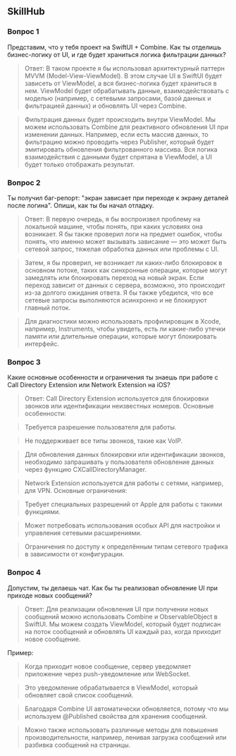 ## SkillHub

### Вопрос 1
Представим, что у тебя проект на SwiftUI + Combine. Как ты отделишь бизнес-логику от UI, и где будет храниться логика фильтрации данных?

> Ответ:
В таком проекте я бы использовал архитектурный паттерн MVVM (Model-View-ViewModel). В этом случае UI в SwiftUI будет зависеть от ViewModel, а вся бизнес-логика будет храниться в нем. ViewModel будет обрабатывать данные, взаимодействовать с моделью (например, с сетевыми запросами, базой данных и фильтрацией данных) и обновлять UI через Combine.

> Фильтрация данных будет происходить внутри ViewModel. Мы можем использовать Combine для реактивного обновления UI при изменении данных. Например, если есть массив данных, то фильтрацию можно проводить через Publisher, который будет эмитировать обновления фильтрованного массива. Вся логика взаимодействия с данными будет спрятана в ViewModel, а UI будет только отображать результат.

### Вопрос 2
Ты получил баг-репорт: "экран зависает при переходе к экрану деталей после логина". Опиши, как ты бы начал отладку.

> Ответ:
В первую очередь, я бы воспроизвел проблему на локальной машине, чтобы понять, при каких условиях она возникает. Я бы также проверил логи на предмет ошибок, чтобы понять, что именно может вызывать зависание — это может быть сетевой запрос, тяжелая обработка данных или проблемы с UI.

> Затем, я бы проверил, не возникает ли каких-либо блокировок в основном потоке, таких как синхронные операции, которые могут замедлять или блокировать переход на новый экран. Если переход зависит от данных с сервера, возможно, это происходит из-за долгого ожидания ответа. Я бы также убедился, что все сетевые запросы выполняются асинхронно и не блокируют главный поток.

> Для диагностики можно использовать профилировщик в Xcode, например, Instruments, чтобы увидеть, есть ли какие-либо утечки памяти или длительные операции, которые могут блокировать интерфейс.

### Вопрос 3
Какие основные особенности и ограничения ты знаешь при работе с Call Directory Extension или Network Extension на iOS?

> Ответ:
Call Directory Extension используется для блокировки звонков или идентификации неизвестных номеров. Основные особенности:

> Требуется разрешение пользователя для работы.

> Не поддерживает все типы звонков, такие как VoIP.

> Для обновления данных блокировки или идентификации звонков, необходимо запрашивать у пользователя обновление данных через функцию CXCallDirectoryManager.

> Network Extension используется для работы с сетями, например, для VPN. Основные ограничения:

> Требует специальных разрешений от Apple для работы с такими функциями.

> Может потребовать использования особых API для настройки и управления сетевыми расширениями.

> Ограничения по доступу к определённым типам сетевого трафика в зависимости от конфигурации.

### Вопрос 4
Допустим, ты делаешь чат. Как бы ты реализовал обновление UI при приходе новых сообщений?

> Ответ:
Для реализации обновления UI при получении новых сообщений можно использовать Combine и ObservableObject в SwiftUI. Мы можем создать ViewModel, который будет подписан на поток сообщений и обновлять UI каждый раз, когда приходит новое сообщение.

Пример:

> Когда приходит новое сообщение, сервер уведомляет приложение через push-уведомление или WebSocket.

> Это уведомление обрабатывается в ViewModel, который обновляет свой список сообщений.

> Благодаря Combine UI автоматически обновляется, потому что мы используем @Published свойства для хранения сообщений.

> Можно также использовать различные методы для повышения производительности, например, ленивая загрузка сообщений или разбивка сообщений на страницы.
